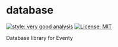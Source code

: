 # database

[![style: very good analysis][very_good_analysis_badge]][very_good_analysis_link]
[![License: MIT][license_badge]][license_link]

Database library for Eventy

[license_badge]: https://img.shields.io/badge/license-MIT-blue.svg
[license_link]: https://opensource.org/licenses/MIT
[very_good_analysis_badge]: https://img.shields.io/badge/style-very_good_analysis-B22C89.svg
[very_good_analysis_link]: https://pub.dev/packages/very_good_analysis
